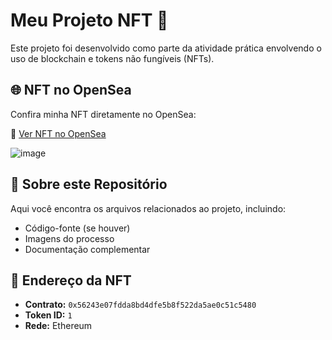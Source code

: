 # Meu Projeto NFT 🚀

Este projeto foi desenvolvido como parte da atividade prática envolvendo o uso de blockchain e tokens não fungíveis (NFTs).

## 🌐 NFT no OpenSea

Confira minha NFT diretamente no OpenSea:

🔗 [Ver NFT no OpenSea](https://opensea.io/assets/ethereum/0x56243e07fdda8bd4dfe5b8f522da5ae0c51c5480/1)

![image](https://github.com/user-attachments/assets/4ccef8bc-e7a4-4348-b49b-7a4d13cf2ad0)


## 📂 Sobre este Repositório

Aqui você encontra os arquivos relacionados ao projeto, incluindo:
- Código-fonte (se houver)
- Imagens do processo
- Documentação complementar

## 🧾 Endereço da NFT

- **Contrato:** `0x56243e07fdda8bd4dfe5b8f522da5ae0c51c5480`
- **Token ID:** `1`
- **Rede:** Ethereum

